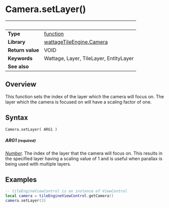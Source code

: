 # Camera.setLayer()

|                      | &nbsp;
| -------------------- | ---------------------------------------------------------------
| __Type__             | [function](http://docs.coronalabs.com/api/type/Function.html)
| __Library__          | [wattageTileEngine.Camera](type_camera.markdown)
| __Return value__     | VOID
| __Keywords__         | Wattage, Layer, TileLayer, EntityLayer
| __See also__         |


## Overview

This function sets the index of the layer which the camera will
focus on.  The layer which the camera is focused on will have a scaling
factor of one.

## Syntax

	Camera.setLayer( ARG1 )

##### ARG1 <small>(required)</small>
_[Number](https://docs.coronalabs.com/api/type/Number.html)._ The index
of the layer that the camera will focus on.  This results in the
specified layer having a scaling value of 1 and is useful when
parallax is being used with multiple layers.

## Examples

``````lua
-- tileEngineViewControl is an instance of ViewControl
local camera = tileEngineViewControl.getCamera()
camera.setLayer(3)
``````
